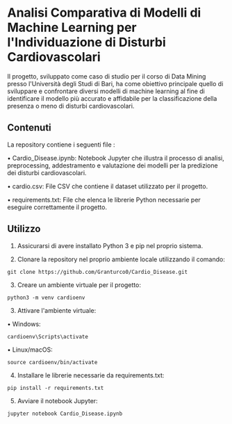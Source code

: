 # Analisi Comparativa di Modelli di Machine Learning per l'Individuazione di Disturbi Cardiovascolari
Il progetto, sviluppato come caso di studio per il corso di Data Mining presso l'Università degli Studi di Bari, ha come obiettivo principale quello di sviluppare e confrontare diversi modelli di machine learning al fine di identificare il modello più accurato e affidabile per la classificazione della presenza o meno di disturbi cardiovascolari.

## Contenuti
La repository contiene i seguenti file :

• Cardio_Disease.ipynb: Notebook Jupyter che illustra il processo di analisi, preprocessing, addestramento e valutazione dei modelli per la predizione dei disturbi cardiovascolari.

• cardio.csv: File CSV che contiene il dataset utilizzato per il progetto.

• requirements.txt: File che elenca  le librerie Python necessarie per eseguire correttamente il progetto.

## Utilizzo
1) Assicurarsi di avere installato Python 3 e pip nel proprio sistema.

2) Clonare la repository nel proprio ambiente locale utilizzando il comando:
```
git clone https://github.com/Granturco0/Cardio_Disease.git
```

3) Creare un ambiente virtuale per il progetto:
```
python3 -m venv cardioenv
```
3) Attivare l'ambiente virtuale:

  • Windows:
  ```
  cardioenv\Scripts\activate
  ```

  • Linux/macOS:
  ```
  source cardioenv/bin/activate
  ```

4) Installare le librerie necessarie da requirements.txt:
```
pip install -r requirements.txt
```

5) Avviare il notebook Jupyter:
```
jupyter notebook Cardio_Disease.ipynb
```
